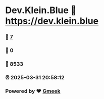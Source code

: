 # Dev.Klein.Blue :link: https://dev.klein.blue 
### :page_facing_up: [7](https://dev.klein.blue/tag.html) 
### :speech_balloon: 0 
### :hibiscus: 8533 
### :alarm_clock: 2025-03-31 20:58:12 
### Powered by :heart: [Gmeek](https://github.com/Meekdai/Gmeek)
